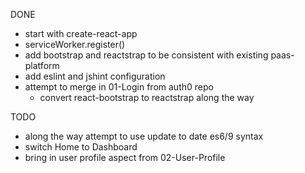 
DONE
* start with create-react-app
* serviceWorker.register()
* add bootstrap and reactstrap to be consistent with existing paas-platform
* add eslint and jshint configuration
* attempt to merge in 01-Login from auth0 repo
  * convert react-bootstrap to reactstrap along the way

TODO
* along the way attempt to use update to date es6/9 syntax
* switch Home to Dashboard
* bring in user profile aspect from 02-User-Profile


